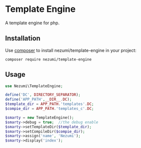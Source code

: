 Template Engine
===============

A template engine for php.


## Installation

Use [composer](http://getcomposer.org) to install nezumi/template-engine in your project:

```
composer require nezumi/template-engine
```

## Usage

```php
use Nezumi\TemplateEngine;

define('DC', DIRECTORY_SEPARATOR);
define('APP_PATH',__DIR__.DC);
$template_dir = APP_PATH.'templates'.DC;
$compie_dir = APP_PATH.'templates_c'.DC;

$smarty = new TemplateEngine();
$smarty->debug = true;  //the debug enable
$smarty->setTemplateDir($template_dir);
$smarty->setCompileDir($compie_dir);
$smarty->assign('name', 'Nezumi');
$smarty->display('index');
```


